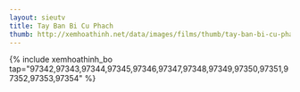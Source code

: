 ```yaml
---
layout: sieutv
title: Tay Ban Bi Cu Phach
thumb: http://xemhoathinh.net/data/images/films/thumb/tay-ban-bi-cu-phach-tay-ban-bi-cu-phach-1995.jpg
---
```

{% include xemhoathinh_bo tap="97342,97343,97344,97345,97346,97347,97348,97349,97350,97351,97352,97353,97354" %} 

